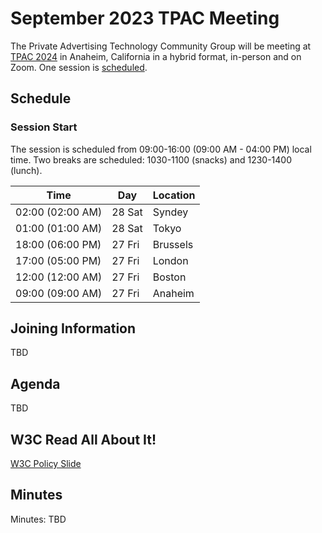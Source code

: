 # September 2023 TPAC Meeting

The Private Advertising Technology Community Group will be meeting at [TPAC 2024](https://www.w3.org/202409/TPAC/) in Anaheim, California in a hybrid format, in-person and on Zoom. One session is [scheduled](https://www.w3.org/2024/09/TPAC/schedule.html#friday).

## Schedule

### Session Start

The session is scheduled from 09:00-16:00 (09:00 AM - 04:00 PM) local time. Two breaks are scheduled: 1030-1100 (snacks) and 1230-1400 (lunch).

| Time             | Day    | Location      |
| ---------------- | ------ | ------------- |
| 02:00 (02:00 AM) | 28 Sat | Syndey        |
| 01:00 (01:00 AM) | 28 Sat | Tokyo         |
| 18:00 (06:00 PM) | 27 Fri | Brussels      |
| 17:00 (05:00 PM) | 27 Fri | London        |
| 12:00 (12:00 AM) | 27 Fri | Boston        |
| 09:00 (09:00 AM) | 27 Fri | Anaheim       |

## Joining Information

TBD

## Agenda

TBD

## W3C Read All About It!

[W3C Policy Slide](https://github.com/patcg/meetings/blob/main/W3C%20Read%20All%20About%20It!.pdf)

## Minutes

Minutes: TBD
